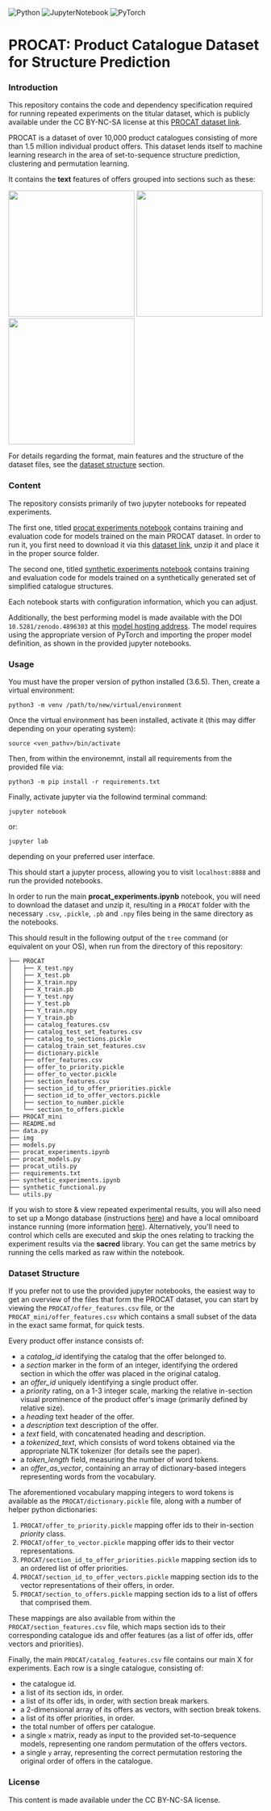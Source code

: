 ![Python](https://img.shields.io/badge/python-v3.6.5-green.svg)
![JupyterNotebook](https://img.shields.io/badge/jupyter-v4.6.1-blue.svg)
![PyTorch](https://img.shields.io/badge/pytorch-v1.4.0-blue.svg)
# PROCAT: Product Catalogue Dataset for Structure Prediction

### Introduction
This repository contains the code and dependency specification required for running repeated experiments on the titular dataset, which is publicly available under the CC BY-NC-SA license at this [PROCAT dataset link](https://doi.org/10.6084/m9.figshare.14709507).

PROCAT is a dataset of over 10,000 product catalogues consisting of more than 1.5 million individual product offers. This dataset lends itself to machine learning research in the area of set-to-sequence structure prediction, clustering and permutation learning.

It contains the **text** features of offers grouped into sections such as these:
<p float="left">
  <img src="./img/sample_catalog_section_1.png" width="250" />
  <img src="./img/sample_catalog_section_2.png" width="250" /> 
  <img src="./img/sample_catalog_section_3.png" width="250" />
</p>

For details regarding the format, main features and the structure of the dataset files, see the [dataset structure](#dataset-structure) section.

### Content

The repository consists primarily of two jupyter notebooks for repeated experiments.

The first one, titled [procat experiments notebook](procat_experiments.ipynb) contains training and evaluation code for models trained on the main PROCAT dataset. In order to run it, you first need to download it via this [dataset link](https://doi.org/10.6084/m9.figshare.14709507), unzip it and place it in the proper source folder.

The second one, titled [synthetic experiments notebook](synthetic_experiments.ipynb) contains training and evaluation code for models trained on a synthetically generated set of simplified catalogue structures.

Each notebook starts with configuration information, which you can adjust.

Additionally, the best performing model is made available with the DOI `10.5281/zenodo.4896303` at this [model hosting address](https://zenodo.org/record/4896303#.YLnxgZMzbOQ). The model requires using the appropriate version of PyTorch and importing the proper model definition, as shown in the provided jupyter notebooks.

### Usage

You must have the proper version of python installed (3.6.5). Then, create a virtual environment:

`python3 -m venv /path/to/new/virtual/environment`

Once the virtual environment has been installed, activate it (this may differ depending on your operating system):

`source <ven_pathv>/bin/activate`

Then, from within the environemnt, install all requirements from the provided file via:

`python3 -m pip install -r requirements.txt`

Finally, activate jupyter via the followind terminal command:

`jupyter notebook` 

or:

`jupyter lab`

depending on your preferred user interface.

This should start a jupyter process, allowing you to visit `localhost:8888` and run the provided notebooks.

In order to run the main **procat_experiments.ipynb** notebook, you will need to download the dataset and unzip it, resulting in a `PROCAT` folder with the necessary `.csv`, `.pickle`, `.pb` and `.npy` files being in the same directory as the notebooks.

This should result in the following output of the `tree` command (or equivalent on your OS), when run from the directory of this repository:

```asciidoc
├── PROCAT
│   ├── X_test.npy
│   ├── X_test.pb
│   ├── X_train.npy
│   ├── X_train.pb
│   ├── Y_test.npy
│   ├── Y_test.pb
│   ├── Y_train.npy
│   ├── Y_train.pb
│   ├── catalog_features.csv
│   ├── catalog_test_set_features.csv
│   ├── catalog_to_sections.pickle
│   ├── catalog_train_set_features.csv
│   ├── dictionary.pickle
│   ├── offer_features.csv
│   ├── offer_to_priority.pickle
│   ├── offer_to_vector.pickle
│   ├── section_features.csv
│   ├── section_id_to_offer_priorities.pickle
│   ├── section_id_to_offer_vectors.pickle
│   ├── section_to_number.pickle
│   └── section_to_offers.pickle
├── PROCAT_mini
├── README.md
├── data.py
├── img
├── models.py
├── procat_experiments.ipynb
├── procat_models.py
├── procat_utils.py
├── requirements.txt
├── synthetic_experiments.ipynb
├── synthetic_functional.py
└── utils.py

```

If you wish to store & view repeated experimental results, you will also need to set up a Mongo database (instructions [here](https://docs.mongodb.com/manual/installation/#std-label-tutorial-installation)) and have a local omniboard instance running (more information [here](https://github.com/vivekratnavel/omniboard)). Alternatively, you'll need to control which cells are executed and skip the ones relating to tracking the experiment results via the **sacred** library. You can get the same metrics by running the cells marked as raw within the notebook.

### Dataset Structure

If you prefer not to use the provided jupyter notebooks, the easiest way to get an overview of the files that form the PROCAT dataset, you can start by viewing the `PROCAT/offer_features.csv` file, or the `PROCAT_mini/offer_features.csv` which contains a small subset of the data in the exact same format, for quick tests.

Every product offer instance consists of:

* a *catalog_id* identifying the catalog that the offer belonged to.
* a *section* marker in the form of an integer, identifying the ordered section in which the offer was placed in the original catalog.
* an *offer_id* uniquely identifying a single product offer.
* a *priority* rating, on a 1-3 integer scale, marking the relative in-section visual prominence of the product offer's image (primarily defined by relative size).
* a *heading* text header of the offer.
* a *description* text description of the offer.
* a *text* field, with concatenated heading and description.
* a *tokenized_text*, which consists of word tokens obtained via the appropriate NLTK tokenizer (for details see the paper).
* a *token_length* field, measuring the number of word tokens.
* an *offer_as_vector*, containing an array of dictionary-based integers representing words from the vocabulary.

The aforementioned vocabulary mapping integers to word tokens is available as the `PROCAT/dictionary.pickle` file, along with a number of helper python dictionaries:

1. `PROCAT/offer_to_priority.pickle` mapping offer ids to their in-section *priority* class.
2. `PROCAT/offer_to_vector.pickle` mapping offer ids to their vector representations.
3. `PROCAT/section_id_to_offer_priorities.pickle` mapping section ids to an ordered list of offer priorities.
4. `PROCAT/section_id_to_offer_vectors.pickle` mapping section ids to the vector representations of their offers, in order.
5. `PROCAT/section_to_offers.pickle` mapping section ids to a list of offers that comprised them.

These mappings are also available from within the `PROCAT/section_features.csv` file, which maps section ids to their corresponding catalogue ids and offer features (as a list of offer ids, offer vectors and priorities).

Finally, the main `PROCAT/catalog_features.csv` file contains our main X for experiments. Each row is a single catalogue, consisting of:

* the catalogue id.
* a list of its section ids, in order.
* a list of its offer ids, in order, with section break markers.
* a 2-dimensional array of its offers as vectors, with section break tokens.
* a list of its offer priorities, in order.
* the total number of offers per catalogue.
* a single `x` matrix, ready as input to the provided set-to-sequence models, representing one random permutation of the offers vectors.
* a single `y` array, representing the correct permutation restoring the original order of offers in the catalogue.

### License

This content is made available under the CC BY-NC-SA license.
